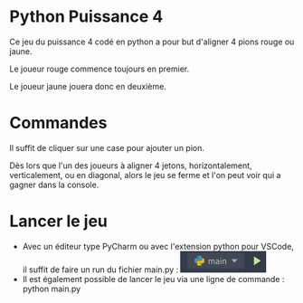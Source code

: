# Python Puissance 4

Ce jeu du puissance 4 codé en python a pour but d'aligner 4 pions rouge ou jaune.

Le joueur rouge commence toujours en premier.

Le joueur jaune jouera donc en deuxième.

# Commandes

Il suffit de cliquer sur une case pour ajouter un pion.

Dès lors que l'un des joueurs à aligner 4 jetons, horizontalement, 
verticalement, ou en diagonal, alors le jeu se ferme et l'on peut voir qui a gagner dans la console.

# Lancer le jeu

- Avec un éditeur type PyCharm ou avec l'extension python pour VSCode, 
il suffit de faire un run du fichier main.py :
![img.png](assets/readMe.png)
- Il est également possible de lancer le jeu via une ligne de commande : 
python main.py
